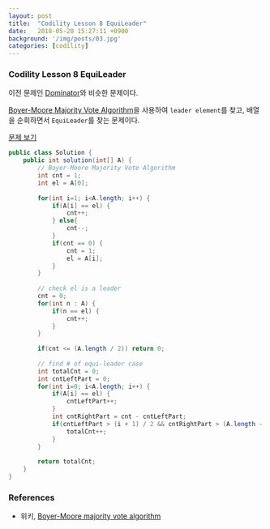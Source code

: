 ```yaml
---
layout: post
title:  "Codility Lesson 8 EquiLeader"
date:   2018-05-20 15:27:11 +0900
background: '/img/posts/03.jpg'
categories: [codility]
---
```


### Codility Lesson 8 EquiLeader
이전 문제인 [Dominator](https://app.codility.com/programmers/lessons/8-leader/dominator)와 비슷한 문제이다.

[Boyer-Moore Majority Vote Algorithm](https://en.wikipedia.org/wiki/Boyer%E2%80%93Moore_majority_vote_algorithm)을 사용하여
`leader element`를 찾고, 배열을 순회하면서 `EquiLeader`를 찾는 문제이다. 

[문제 보기](https://app.codility.com/programmers/lessons/8-leader/equi_leader)
~~~java
public class Solution {
    public int solution(int[] A) {
        // Boyer-Moore Majority Vote Algorithm
        int cnt = 1;
        int el = A[0];
        
        for(int i=1; i<A.length; i++) {
            if(A[i] == el) {
                cnt++;
            } else{
                cnt--;
            }
            if(cnt == 0) {
                cnt = 1;
                el = A[i];
            }
        }
        
        // check el is a leader
        cnt = 0;
        for(int n : A) {
            if(n == el) {
                cnt++;
            }
        }
        
        if(cnt <= (A.length / 2)) return 0;
        
        // find # of equi-leader case
        int totalCnt = 0;
        int cntLeftPart = 0;
        for(int i=0; i<A.length; i++) {
            if(A[i] == el) {
                cntLeftPart++;
            }
            int cntRightPart = cnt - cntLeftPart;
            if(cntLeftPart > (i + 1) / 2 && cntRightPart > (A.length - 1 - i) / 2) {
                totalCnt++;
            }
        }
        
        return totalCnt;
    }
}
~~~

### References
- 위키, [Boyer-Moore majority vote algorithm](https://en.wikipedia.org/wiki/Boyer%E2%80%93Moore_majority_vote_algorithm)